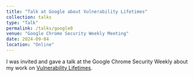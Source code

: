 ```yaml
---
title: "Talk at Google about Vulnerability Lifetimes"
collection: talks
type: "Talk"
permalink: /talks/google0
venue: "Google Chrome Security Weekly Meeting"
date: 2024-09-04
location: "Online"
---
```


I was invited and gave a talk at the Google Chrome Security Weekly about my work on [Vulnerability Lifetimes](https://www.usenix.org/conference/usenixsecurity22/presentation/alexopoulos).
